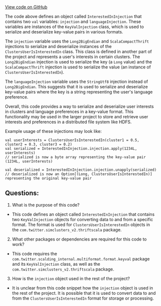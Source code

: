 [View code on GitHub](https://github.com/misbahsy/the-algorithm/src/scala/com/twitter/simclusters_v2/hdfs_sources/injections/InterestedInInjection.scala)

The code above defines an object called `InterestedInInjection` that contains two `val` variables: `injection` and `languageInjection`. These variables are instances of the `KeyValInjection` class, which is used to serialize and deserialize key-value pairs in various formats. 

The `injection` variable uses the `Long2BigEndian` and `ScalaCompactThrift` injections to serialize and deserialize instances of the `ClustersUserIsInterestedIn` class. This class is defined in another part of the project and represents a user's interests in certain clusters. The `Long2BigEndian` injection is used to serialize the key (a `Long` value) and the `ScalaCompactThrift` injection is used to serialize the value (an instance of `ClustersUserIsInterestedIn`). 

The `languageInjection` variable uses the `StringUtf8` injection instead of `Long2BigEndian`. This suggests that it is used to serialize and deserialize key-value pairs where the key is a string representing the user's language preference. 

Overall, this code provides a way to serialize and deserialize user interests in clusters and language preferences in a key-value format. This functionality may be used in the larger project to store and retrieve user interests and preferences in a distributed file system like HDFS. 

Example usage of these injections may look like:

```
val userInterests = ClustersUserIsInterestedIn(cluster1 = 0.5, cluster2 = 0.3, cluster3 = 0.2)
val serialized = InterestedInInjection.injection.apply(1234L, userInterests)
// serialized is now a byte array representing the key-value pair (1234L, userInterests)

val deserialized = InterestedInInjection.injection.unapply(serialized)
// deserialized is now an Option[(Long, ClustersUserIsInterestedIn)] representing the original key-value pair
```
## Questions: 
 1. What is the purpose of this code?
- This code defines an object called `InterestedInInjection` that contains two `KeyValInjection` objects for converting data to and from a specific format. The format is used for `ClustersUserIsInterestedIn` objects in the `com.twitter.simclusters_v2.thriftscala` package.

2. What other packages or dependencies are required for this code to work?
- This code requires the `com.twitter.scalding_internal.multiformat.format.keyval` package and its `KeyValInjection` class, as well as the `com.twitter.simclusters_v2.thriftscala` package.

3. How is the `injection` object used in the rest of the project?
- It is unclear from this code snippet how the `injection` object is used in the rest of the project. It is possible that it is used to convert data to and from the `ClustersUserIsInterestedIn` format for storage or processing.